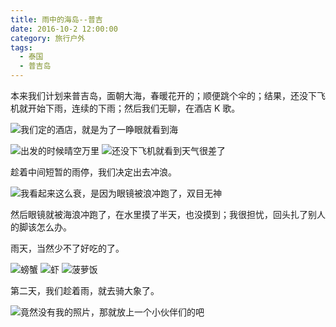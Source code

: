 ```yaml
---
title: 雨中的海岛--普吉
date: 2016-10-2 12:00:00
category: 旅行户外
tags:
  - 泰国
  - 普吉岛
---
```


本来我们计划来普吉岛，面朝大海，春暖花开的；顺便跳个伞的；结果，还没下飞机就开始下雨，连续的下雨；然后我们无聊，在酒店 K 歌。

![我们定的酒店，就是为了一睁眼就看到海](雨中的海岛--普吉/1.jpg)

<!--more-->

![出发的时候晴空万里](雨中的海岛--普吉/7.jpg)
![还没下飞机就看到天气很差了](雨中的海岛--普吉/8.jpg)

趁着中间短暂的雨停，我们决定出去冲浪。


![我看起来这么衰，是因为眼镜被浪冲跑了，双目无神](雨中的海岛--普吉/2.jpg)

然后眼镜就被海浪冲跑了，在水里摸了半天，也没摸到；我很担忧，回头扎了别人的脚该怎么办。

雨天，当然少不了好吃的了。

![螃蟹](雨中的海岛--普吉/3.jpg)
![虾](雨中的海岛--普吉/4.jpg)
![菠萝饭](雨中的海岛--普吉/5.jpg)


第二天，我们趁着雨，就去骑大象了。

![竟然没有我的照片，那就放上一个小伙伴们的吧](雨中的海岛--普吉/6.jpg)
